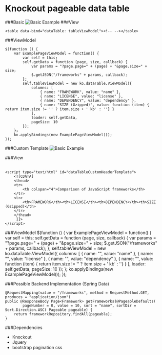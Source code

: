 Knockout pageable data table
=============================

###Basic
![Basic Example](https://raw.github.com/labory/knockout-bootstrap-data-table/master/assets/basic-example.png)
###View

    <table data-bind="dataTable: tableViewModel"><!-- --></table>

###ViewModel

    $(function () {
        var ExamplePageViewModel = function() {
            var self = this;
            self.getData = function (page, size, callback) {
                var params = "?page.page=" + (page) + "&page.size=" + size;
                $.getJSON("/frameworks" + params, callback);
            };
            self.tableViewModel = new ko.dataTable.ViewModel({
                columns: [
                    { name: "FRAMEWORK", value: "name" },
                    { name: "LICENSE", value: "license" },
                    { name: "DEPENDENCY", value: "dependency" },
                    { name: "SIZE (Gzipped)", value: function (item) { return item.size != '' ? item.size + ' kb' : ''} }
                ],
                loader: self.getData,
                pageSize: 10
            });
        };
        ko.applyBindings(new ExamplePageViewModel());
    });
    
###Custom Template
![Basic Example](https://raw.github.com/labory/knockout-bootstrap-data-table/master/assets/custom-template-example.png)

###View
    <table data-bind="dataTable: tableViewModel, tableHeaderTemplate: 'dataTableCustomHeaderTemplate'"><!-- --></table>

    <script type="text/html" id="dataTableCustomHeaderTemplate">
        <![CDATA[
        <thead>
        <tr>
            <th colspan="4">Comparison of JavaScript frameworks</th>
        </tr>
        <tr>
            <th>FRAMEWORK</th><th>LICENSE</th><th>DEPENDENCY</th><th>SIZE (Gzipped)</th>
        </tr>
        </thead>
         ]]>
    </script>

###ViewModel
        $(function () {
            var ExamplePageViewModel = function() {
                var self = this;
                self.getData = function (page, size, callback) {
                    var params = "?page.page=" + (page) + "&page.size=" + size;
                    $.getJSON("/frameworks" + params, callback);
                };
                self.tableViewModel = new ko.dataTable.ViewModel({
                    columns: [
                        { name: "", value: "name" },
                        { name: "", value: "license" },
                        { name: "", value: "dependency" },
                        { name: "", value: function (item) { return item.size != '' ? item.size + ' kb' : ''} }
                    ],
                    loader: self.getData,
                    pageSize: 10
                });
            };
            ko.applyBindings(new ExamplePageViewModel());
        });
    
###Possible Backend Implementation (Spring Data)

    @RequestMapping(value = "/frameworks", method = RequestMethod.GET, produces = "application/json")
    public @ResponseBody Page<Framework> getFrameworks(@PageableDefaults(
            pageNumber = 0, value = 10, sort = "name", sortDir = Sort.Direction.ASC) Pageable pageable) {
        return frameworkRepository.findAll(pageable);
    }


###Dependencies
  * Knockout
  * Jquery
  * bootstrap pagination css
